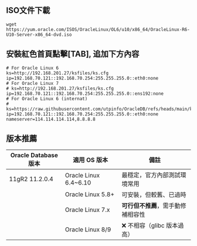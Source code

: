 ## ISO文件下載
```
wget https://yum.oracle.com/ISOS/OracleLinux/OL6/u10/x86_64/OracleLinux-R6-U10-Server-x86_64-dvd.iso
```

## 安裝紅色首頁點擊[TAB], 追加下方內容
```
# For Oracle Linux 6
ks=http://192.168.201.27/ksfiles/ks.cfg ip=192.168.70.121::192.168.70.254:255.255.255.0::eth0:none
# For Oracle Linux 7
# ks=http://192.168.201.27/ksfiles/ks.cfg ip=192.168.70.121::192.168.70.254:255.255.255.0::ens192:none
# For Oracle Linux 6 (internat)
# ks=https://raw.githubusercontent.com/utpinfo/OracleDB/refs/heads/main/ks.cfg ip=192.168.70.121::192.168.70.254:255.255.255.0::eth0:none nameserver=114.114.114.114,8.8.8.8
```



## 版本推薦
| Oracle Database 版本 | 適用 OS 版本               | 備註                  |
| ------------------ | ---------------------- | ------------------- |
| 11gR2 11.2.0.4     | Oracle Linux 6.4\~6.10 | 最穩定，官方內部測試環境常用      |
|                    | Oracle Linux 5.8+      | 可安裝，但較舊、已過時         |
|                    | Oracle Linux 7.x       | **可行但不推薦**，需手動修補相容性 |
|                    | Oracle Linux 8/9       | ❌ 不相容（glibc 版本過高）   |
